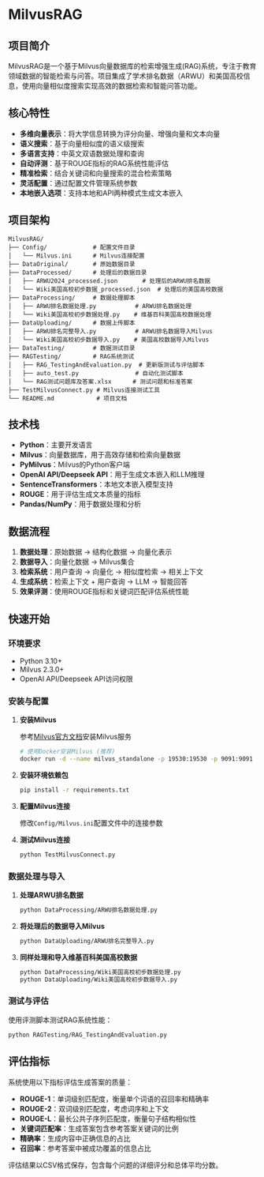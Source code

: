 # MilvusRAG

## 项目简介

MilvusRAG是一个基于Milvus向量数据库的检索增强生成(RAG)系统，专注于教育领域数据的智能检索与问答。项目集成了学术排名数据（ARWU）和美国高校信息，使用向量相似度搜索实现高效的数据检索和智能问答功能。

## 核心特性

- **多维向量表示**：将大学信息转换为评分向量、增强向量和文本向量
- **语义搜索**：基于向量相似度的语义级搜索
- **多语言支持**：中英文双语数据处理和查询
- **自动评测**：基于ROUGE指标的RAG系统性能评估
- **精准检索**：结合关键词和向量搜索的混合检索策略
- **灵活配置**：通过配置文件管理系统参数
- **本地嵌入选项**：支持本地和API两种模式生成文本嵌入

## 项目架构

```
MilvusRAG/
├── Config/             # 配置文件目录
│   └── Milvus.ini      # Milvus连接配置
├── DataOriginal/       # 原始数据目录
├── DataProcessed/      # 处理后的数据目录
│   ├── ARWU2024_processed.json       # 处理后的ARWU排名数据
│   └── Wiki美国高校初步数据_processed.json  # 处理后的美国高校数据
├── DataProcessing/     # 数据处理脚本
│   ├── ARWU排名数据处理.py           # ARWU排名数据处理
│   └── Wiki美国高校初步数据处理.py    # 维基百科美国高校数据处理
├── DataUploading/      # 数据上传脚本
│   ├── ARWU排名完整导入.py           # ARWU排名数据导入Milvus
│   └── Wiki美国高校初步数据导入.py    # 美国高校数据导入Milvus
├── DataTesting/        # 数据测试目录
├── RAGTesting/         # RAG系统测试
│   ├── RAG_TestingAndEvaluation.py  # 更新版测试与评估脚本
│   ├── auto_test.py                # 自动化测试脚本
│   └── RAG测试问题库及答案.xlsx      # 测试问题和标准答案
├── TestMilvusConnect.py # Milvus连接测试工具
└── README.md            # 项目文档
```

## 技术栈

- **Python**：主要开发语言
- **Milvus**：向量数据库，用于高效存储和检索向量数据
- **PyMilvus**：Milvus的Python客户端
- **OpenAI API/Deepseek API**：用于生成文本嵌入和LLM推理
- **SentenceTransformers**：本地文本嵌入模型支持
- **ROUGE**：用于评估生成文本质量的指标
- **Pandas/NumPy**：用于数据处理和分析

## 数据流程

1. **数据处理**：原始数据 → 结构化数据 → 向量化表示
2. **数据导入**：向量化数据 → Milvus集合
3. **检索系统**：用户查询 → 向量化 → 相似度检索 → 相关上下文
4. **生成系统**：检索上下文 + 用户查询 → LLM → 智能回答
5. **效果评测**：使用ROUGE指标和关键词匹配评估系统性能

## 快速开始

### 环境要求

- Python 3.10+
- Milvus 2.3.0+
- OpenAI API/Deepseek API访问权限

### 安装与配置

1. **安装Milvus**

   参考[Milvus官方文档](https://milvus.io/docs)安装Milvus服务

   ```bash
   # 使用Docker安装Milvus (推荐)
   docker run -d --name milvus_standalone -p 19530:19530 -p 9091:9091 milvus/milvus:latest standalone
   ```

2. **安装环境依赖包**

   ```bash
   pip install -r requirements.txt
   ```

3. **配置Milvus连接**

   修改`Config/Milvus.ini`配置文件中的连接参数

4. **测试Milvus连接**

   ```bash
   python TestMilvusConnect.py
   ```

### 数据处理与导入

1. **处理ARWU排名数据**

   ```bash
   python DataProcessing/ARWU排名数据处理.py
   ```

2. **将处理后的数据导入Milvus**

   ```bash
   python DataUploading/ARWU排名完整导入.py
   ```

3. **同样处理和导入维基百科美国高校数据**

   ```bash
   python DataProcessing/Wiki美国高校初步数据处理.py
   python DataUploading/Wiki美国高校初步数据导入.py
   ```

### 测试与评估

使用评测脚本测试RAG系统性能：

```bash
python RAGTesting/RAG_TestingAndEvaluation.py
```

## 评估指标

系统使用以下指标评估生成答案的质量：

- **ROUGE-1**：单词级别匹配度，衡量单个词语的召回率和精确率
- **ROUGE-2**：双词级别匹配度，考虑词序和上下文
- **ROUGE-L**：最长公共子序列匹配度，衡量句子结构相似性
- **关键词匹配率**：生成答案包含参考答案关键词的比例
- **精确率**：生成内容中正确信息的占比
- **召回率**：参考答案中被成功覆盖的信息占比

评估结果以CSV格式保存，包含每个问题的详细评分和总体平均分数。


